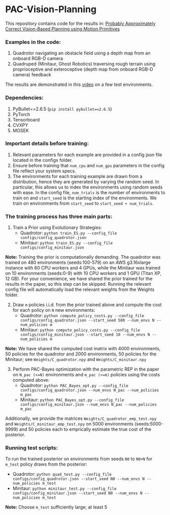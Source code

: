 # PAC-Vision-Planning

This repository contains code for the results in: [Probably Approximately Correct Vision-Based Planning using Motion Primitives](https://arxiv.org/abs/2002.12852)

### Examples in the code:
1. Quadrotor navigating an obstacle field using a depth map from an onboard RGB-D camera
2. Quadruped (Minitaur, Ghost Robotics) traversing rough terrain using proprioceptive and exteroceptive (depth map from onboard RGB-D camera) feedback

The results are demonstrated in this [video](https://youtu.be/03qq4sLU34o) on a few test environments. 

### Dependencies:
1. PyBullet==2.6.5 (`pip install pybullet==2.6.5`)
2. PyTorch
3. Tensorboard
4. CVXPY
4. MOSEK

### Important details before training:
1. Relevant parameters for each example are provided in a config json file located in the configs folder. 
2. Ensure before training that `num_cpu` and `num_gpu` parameters in the config file reflect your system specs.
3. The environments for each training example are drawn from a distribution, hence they are generated by varying the random seed. In particular, this allows us to index the environments using random seeds with ease. In the config file, `num_trials` is the number of environments to train on and `start_seed` is the starting index of the environments. We train on environments from `start_seed` to `start_seed + num_trials`.

### The training process has three main parts:
1. Train a Prior using Evolutionary Strategies:
   - Quadrotor: ```python train_ES.py --config_file configs/config_quadrotor.json```
   - Minitaur: ```python train_ES.py --config_file configs/config_minitaur.json```

**Note:** Training the prior is computationally demanding. The quadrotor was trained on 480 environments (seeds:100-579) on an AWS g3.16xlarge instance with 60 CPU workers and 4 GPUs, while the Minitaur was trained on 10 environments (seeds:0-9) with 10 CPU workers and 1 GPU (Titan XP, 12 GB). For your convenience, we have shared the prior trained for the results in the paper, so this step can be skipped. Running the relevant config file will automatically load the relevant weights from the Weights folder.

2. Draw `m` policies i.i.d. from the prior trained above and compute the cost for each policy on `N` new environments:
   - Quadrotor: ```python compute_policy_costs.py --config_file configs/config_quadrotor.json --start_seed 580 --num_envs N --num_policies m```
   - Minitaur: ```python compute_policy_costs.py --config_file configs/config_minitaur.json --start_seed 10 --num_envs N --num_policies m```

**Note:** We have shared the computed cost matrix with 4000 environments, 50 policies for the quadrotor and 2000 environments, 50 policies for the Minitaur; see `Weights/C_quadrotor.npy` and `Weights/C_minitaur.npy`

3. Perform PAC-Bayes optimization with the parametric REP in the paper on `N_pac (<=N)` environments and `m_pac (<=m)` policies using the costs computed above:
   - Quadrotor: ```python PAC_Bayes_opt.py --config_file configs/config_quadrotor.json --num_envs N_pac --num_policies m_pac```
   - Minitaur: ```python PAC_Bayes_opt.py --config_file configs/config_minitaur.json --num_envs N_pac --num_policies m_pac```

Additionally, we provide the matrices `Weights/C_quadrotor_emp_test.npy` and `Weights/C_minitaur_emp_test.npy` on 5000 environments (seeds:5000-9999) and 50 policies each to emprically estimate the true cost of the posterior.


### Running test scripts:
To run the trained posterior on environments from seeds `N0` to `N0+N` for `m_test` policy draws from the posterior:
- Quadrotor: ```python quad_test.py --config_file configs/config_quadrotor.json --start_seed N0 --num_envs N --num_policies m_test```
- Minitaur: ```python minitaur_test.py --config_file configs/config_minitaur.json --start_seed N0 --num_envs N --num_policies m_test```

**Note:** Choose `m_test` sufficiently large; at least 5

